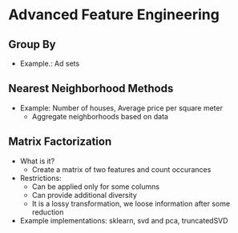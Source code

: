 # Advanced Feature Engineering

## Group By
* Example.: Ad sets

## Nearest Neighborhood Methods
* Example: Number of houses, Average price per square meter
  * Aggregate neighborhoods based on data

## Matrix Factorization
* What is it?
  * Create a matrix of two features and count occurances
* Restrictions:
  * Can be applied only for some columns
  * Can provide additional diversity
  * It is a lossy transformation, we loose information after some reduction
* Example implementations: sklearn, svd and pca, truncatedSVD